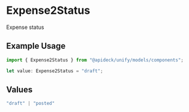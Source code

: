 # Expense2Status

Expense status

## Example Usage

```typescript
import { Expense2Status } from "@apideck/unify/models/components";

let value: Expense2Status = "draft";
```

## Values

```typescript
"draft" | "posted"
```